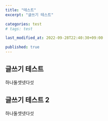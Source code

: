 ```yaml
---
title: "테스트"
excerpt: "글쓰기 테스트"

categories: test
# tags: test

last_modified_at: 2022-09-28T22:40:30+09:00

published: true
---
```


## 글쓰기 테스트

하나둘셋넷다섯

## 글쓰기 테스트 2

하나둘셋넷다섯
